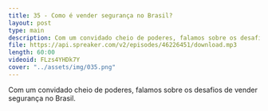 ```yaml
---
title: 35 - Como é vender segurança no Brasil?
layout: post
type: main
description: Com um convidado cheio de poderes, falamos sobre os desafios de vender segurança no Brasil.
file: https://api.spreaker.com/v2/episodes/46226451/download.mp3
length: 60:00
videoid: FLzs4YHDk7Y
cover: "../assets/img/035.png"
---
```


Com um convidado cheio de poderes, falamos sobre os desafios de vender segurança no Brasil.